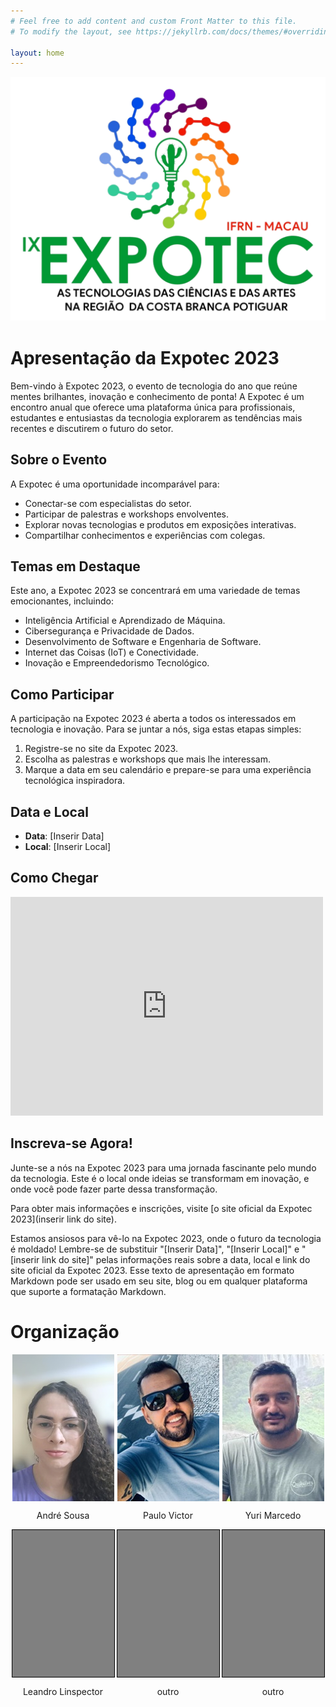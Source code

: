 ```yaml
---
# Feel free to add content and custom Front Matter to this file.
# To modify the layout, see https://jekyllrb.com/docs/themes/#overriding-theme-defaults

layout: home
---
```



<style>
.div-principal-1{
    margin-bottom:40px;
    
}

.organizadores{
    display:flex;
    flex-direction:column;
}
.org-row{
    display:flex;
    justify-content:space-around;
    
    
}
.org-col{
    display:flex;
    flex-direction:column;
    align-items: center;
    
    
}


</style>
<div class="div-principal-1">
<img src="./images/logo_expotec2.png" class="org-img">
  </div>

# Apresentação da Expotec 2023

Bem-vindo à Expotec 2023, o evento de tecnologia do ano que reúne mentes brilhantes, inovação e conhecimento de ponta! A Expotec é um encontro anual que oferece uma plataforma única para profissionais, estudantes e entusiastas da tecnologia explorarem as tendências mais recentes e discutirem o futuro do setor.

## Sobre o Evento

A Expotec é uma oportunidade incomparável para:

- Conectar-se com especialistas do setor.
- Participar de palestras e workshops envolventes.
- Explorar novas tecnologias e produtos em exposições interativas.
- Compartilhar conhecimentos e experiências com colegas.

## Temas em Destaque

Este ano, a Expotec 2023 se concentrará em uma variedade de temas emocionantes, incluindo:

- Inteligência Artificial e Aprendizado de Máquina.
- Cibersegurança e Privacidade de Dados.
- Desenvolvimento de Software e Engenharia de Software.
- Internet das Coisas (IoT) e Conectividade.
- Inovação e Empreendedorismo Tecnológico.

## Como Participar

A participação na Expotec 2023 é aberta a todos os interessados em tecnologia e inovação. Para se juntar a nós, siga estas etapas simples:

1. Registre-se no site da Expotec 2023.
2. Escolha as palestras e workshops que mais lhe interessam.
3. Marque a data em seu calendário e prepare-se para uma experiência tecnológica inspiradora.

## Data e Local

- **Data**: [Inserir Data]
- **Local**: [Inserir Local]

## Como Chegar

<iframe src="https://www.google.com/maps/embed?pb=!1m18!1m12!1m3!1d3973.6997061244997!2d-36.577515025900475!3d-5.15194525206833!2m3!1f0!2f0!3f0!3m2!1i1024!2i768!4f13.1!3m3!1m2!1s0x7b6d52d1aaf6cc1%3A0x236b55c0207db87e!2sInstituto%20Federal%20de%20Educa%C3%A7%C3%A3o%2C%20Ci%C3%AAncia%20e%20Tecnologia%20Rio%20Grande%20do%20Norte%2C%20Campus%20Macau!5e0!3m2!1spt-BR!2sbr!4v1698404051770!5m2!1spt-BR!2sbr" width="500" height="350" style="border:0;" allowfullscreen="" loading="lazy" referrerpolicy="no-referrer-when-downgrade"></iframe>

## Inscreva-se Agora!

Junte-se a nós na Expotec 2023 para uma jornada fascinante pelo mundo da tecnologia. Este é o local onde ideias se transformam em inovação, e onde você pode fazer parte dessa transformação.

Para obter mais informações e inscrições, visite [o site oficial da Expotec 2023](inserir link do site).

Estamos ansiosos para vê-lo na Expotec 2023, onde o futuro da tecnologia é moldado!
Lembre-se de substituir "[Inserir Data]", "[Inserir Local]" e "[inserir link do site]" pelas informações reais sobre a data, local e link do site oficial da Expotec 2023. Esse texto de apresentação em formato Markdown pode ser usado em seu site, blog ou em qualquer plataforma que suporte a formatação Markdown.

# Organização

<div class="organizadores">
<div class="org-row">
<div class="org-col">
<img src="./images/organizadores/andre.jpeg">
<p>André Sousa</p>
</div>
<div class="org-col">
<img src="./images/organizadores/pv.jpg">
<p>Paulo Victor</p>
</div>
<div class="org-col">
<img src="./images/organizadores/yuri.jpg">
<p>Yuri Marcedo</p>
</div>

</div>


<div class="org-row">
<div class="org-col">
<div style="width:163px; height:235px; background-color:gray; border:1px solid black"> </div>
<p>Leandro Linspector</p>
</div>
<div class="org-col">
<div style="width:163px; height:235px; background-color:gray; border:1px solid black"> </div>
<p>outro</p>
</div>

<div class="org-col">
<div style="width:163px; height:235px; background-color:gray; border:1px solid black"> </div>
<p>outro</p>
</div>

</div>

</div>







